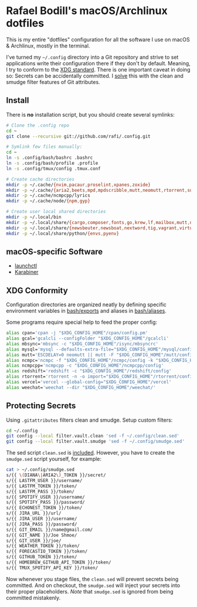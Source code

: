 # Rafael Bodill's macOS/Archlinux dotfiles

This is my entire "dotfiles" configuration for all the software I use on macOS
& Archlinux, mostly in the terminal.

I've turned my `~/.config` directory into a Git repository and strive to set
applications write their configuration there if they don't by default. Meaning,
I try to conform to the [XDG standard]. There is one important caveat in doing
so: Secrets can be accidentally committed. I [solve](#protecting-secrets) this
with the clean and smudge filter features of Git attributes.

## Install

There is **no** installation script, but you should create several symlinks:

```sh
# Clone the .config repo
cd ~
git clone --recursive git://github.com/rafi/.config.git

# Symlink few files manually:
cd ~
ln -s .config/bash/bashrc .bashrc
ln -s .config/bash/profile .profile
ln -s .config/tmux/config .tmux.conf

# Create cache directories
mkdir -p ~/.cache/{nvim,pacaur,proselint,xpanes,zoxide}
mkdir -p ~/.cache/{aria2,beets,mpd,mpdscribble,mutt,neomutt,rtorrent,subtitles}
mkdir -p ~/.cache/ncmpcpp/lyrics
mkdir -p ~/.cache/node/{npm,gyp}

# Create user local shared directories
mkdir -p ~/.local/bin
mkdir -p ~/.local/share/{cargo,composer,fonts,go,krew,lf,mailbox,mutt,neomutt}
mkdir -p ~/.local/share/{newsbeuter,newsboat,nextword,tig,vagrant,virtualbox}
mkdir -p ~/.local/share/python/{envs,pyenv}
```

## macOS-specific Software

* [launchctl](./launch/)
* [Karabiner](./karabiner/)

## XDG Conformity

Configuration directories are organized neatly by defining
specific environment variables in [bash/exports](./bash/exports) and
aliases in [bash/aliases](./bash/aliases).

Some programs require special help to feed the proper config:

```sh
alias cpan='cpan -j "$XDG_CONFIG_HOME"/cpan/config.pm'
alias gcal='gcalcli --configFolder "$XDG_CONFIG_HOME"/gcalcli'
alias mbsync='mbsync -c "$XDG_CONFIG_HOME"/isync/mbsyncrc'
alias mysql='mysql --defaults-extra-file="$XDG_CONFIG_HOME"/mysql/config'
alias mutt='ESCDELAY=0 neomutt || mutt -F "$XDG_CONFIG_HOME"/mutt/config'
alias ncmpc='ncmpc -f "$XDG_CONFIG_HOME"/ncmpc/config -k "$XDG_CONFIG_HOME"/ncmpc/keys'
alias ncmpcpp='ncmpcpp -c "$XDG_CONFIG_HOME"/ncmpcpp/config'
alias redshift='redshift -c "$XDG_CONFIG_HOME"/redshift/config'
alias rtorrent='rtorrent -n -o import="$XDG_CONFIG_HOME"/rtorrent/config.rc'
alias vercel='vercel --global-config="$XDG_CONFIG_HOME"/vercel'
alias weechat='weechat --dir "$XDG_CONFIG_HOME"/weechat/'
```

## Protecting Secrets

Using `.gitattributes` filters clean and smudge. Setup custom filters:

```sh
cd ~/.config
git config --local filter.vault.clean 'sed -f ~/.config/clean.sed'
git config --local filter.vault.smudge 'sed -f ~/.config/smudge.sed'
```

The sed script `clean.sed` is [included](./clean.sed).
However, you have to create the `smudge.sed` script yourself, for example:

```sh
cat > ~/.config/smudge.sed
s/{{ \(DIANA\|ARIA2\)_TOKEN }}/secret/
s/{{ LASTFM_USER }}/username/
s/{{ LASTFM_TOKEN }}/token/
s/{{ LASTFM_PASS }}/token/
s/{{ SPOTIFY_USER }}/username/
s/{{ SPOTIFY_PASS }}/password/
s/{{ ECHONEST_TOKEN }}/token/
s/{{ JIRA_URL }}/url/
s/{{ JIRA_USER }}/username/
s/{{ JIRA_PASS }}/password/
s/{{ GIT_EMAIL }}/name@gmail.com/
s/{{ GIT_NAME }}/Joe Shmoe/
s/{{ GIT_USER }}/joe/
s/{{ WEATHER_TOKEN }}/token/
s/{{ FORECASTIO_TOKEN }}/token/
s/{{ GITHUB_TOKEN }}/token/
s/{{ HOMEBREW_GITHUB_API_TOKEN }}/token/
s/{{ TMUX_SPOTIFY_API_KEY }}/token/
```

Now whenever you stage files, the `clean.sed` will prevent secrets being
committed. And on checkout, the `smudge.sed` will inject your secrets into
their proper placeholders. _Note_ that `smudge.sed` is ignored from being
committed mistakenly.

[XDG standard]: https://wiki.archlinux.org/index.php/XDG_Base_Directory
[github.com/rafi/.local]: https://github.com/rafi/.local/tree/master/bin

